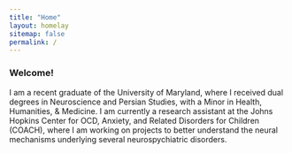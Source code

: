 ```yaml
---
title: "Home"
layout: homelay
sitemap: false
permalink: /
---
```


### Welcome!

I am a recent graduate of the University of Maryland, where I received dual degrees in Neuroscience and Persian Studies, with a Minor in Health, Humanities, & Medicine. 
I am currently a research assistant at the Johns Hopkins Center for OCD, Anxiety, and Related Disorders for Children (COACH), where I am working on projects to better understand the neural mechanisms underlying several neurospychiatric disorders.